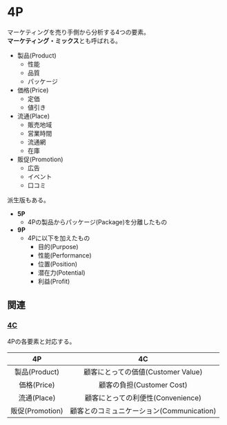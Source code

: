 # 4P

マーケティングを売り手側から分析する4つの要素。  
**マーケティング・ミックス**とも呼ばれる。

- 製品(Product)
  - 性能
  - 品質
  - パッケージ
- 価格(Price)
  - 定価
  - 値引き
- 流通(Place)
  - 販売地域
  - 営業時間
  - 流通網
  - 在庫
- 販促(Promotion)
  - 広告
  - イベント
  - 口コミ

派生版もある。
- **5P**
  - 4Pの製品からパッケージ(Package)を分離したもの
- **9P**
  - 4Pに以下を加えたもの
    - 目的(Purpose)
    - 性能(Performance)
    - 位置(Position)
    - 潜在力(Potential)
    - 利益(Profit)

## 関連
### [4C](4c.md)
4Pの各要素と対応する。

| 4P | 4C |
|:--:|:--:|
| 製品(Product) | 顧客にとっての価値(Customer Value) |
| 価格(Price) | 顧客の負担(Customer Cost) |
| 流通(Place) | 顧客にとっての利便性(Convenience) |
| 販促(Promotion) | 顧客とのコミュニケーション(Communication) |
